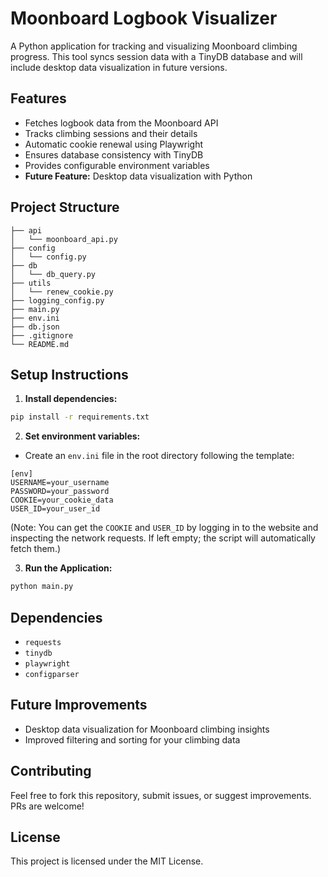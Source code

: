 # Moonboard Logbook Visualizer

A Python application for tracking and visualizing Moonboard climbing progress. This tool syncs session data with a TinyDB database and will include desktop data visualization in future versions.

## Features
- Fetches logbook data from the Moonboard API
- Tracks climbing sessions and their details
- Automatic cookie renewal using Playwright
- Ensures database consistency with TinyDB
- Provides configurable environment variables
- **Future Feature:** Desktop data visualization with Python

## Project Structure
```
├── api
│   └── moonboard_api.py
├── config
│   └── config.py
├── db
│   └── db_query.py
├── utils
│   └── renew_cookie.py
├── logging_config.py
├── main.py
├── env.ini
├── db.json
├── .gitignore
└── README.md
```

## Setup Instructions
1. **Install dependencies:**
```bash
pip install -r requirements.txt
```

2. **Set environment variables:**
- Create an `env.ini` file in the root directory following the template:
```
[env]
USERNAME=your_username
PASSWORD=your_password
COOKIE=your_cookie_data
USER_ID=your_user_id
```
(Note: You can get the `COOKIE` and `USER_ID` by logging in to the website and inspecting the network requests. If left empty; the script will automatically fetch them.)

3. **Run the Application:**
```bash
python main.py
```

## Dependencies
- `requests`
- `tinydb`
- `playwright`
- `configparser`

## Future Improvements
- Desktop data visualization for Moonboard climbing insights
- Improved filtering and sorting for your climbing data

## Contributing
Feel free to fork this repository, submit issues, or suggest improvements. PRs are welcome!

## License
This project is licensed under the MIT License.
